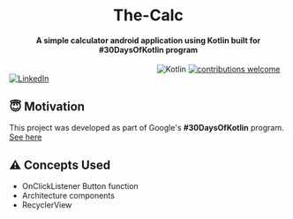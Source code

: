 <h1 align="center">The-Calc</h1>

<div align= "center">
  <h4>A simple calculator android application using Kotlin built for #30DaysOfKotlin program</h4>
</div>

&nbsp;&nbsp;&nbsp;&nbsp;&nbsp;&nbsp;&nbsp;&nbsp;&nbsp;&nbsp;&nbsp;&nbsp;&nbsp;&nbsp;&nbsp;&nbsp;&nbsp;
&nbsp;&nbsp;&nbsp;&nbsp;&nbsp;&nbsp;&nbsp;&nbsp;&nbsp;&nbsp;&nbsp;&nbsp;&nbsp;&nbsp;&nbsp;&nbsp;&nbsp;
&nbsp;&nbsp;&nbsp;&nbsp;&nbsp;&nbsp;&nbsp;&nbsp;&nbsp;&nbsp;&nbsp;&nbsp;&nbsp;&nbsp;&nbsp;&nbsp;&nbsp;
&nbsp;&nbsp;&nbsp;&nbsp;&nbsp;&nbsp;&nbsp;&nbsp;&nbsp;&nbsp;&nbsp;&nbsp;&nbsp;
![Kotlin](https://img.shields.io/badge/kotlin-v1.3.72-orange.svg)
[![contributions welcome](https://img.shields.io/badge/contributions-welcome-brightgreen.svg?style=flat)](https://github.com/SulthanNK/The-Calc/issues)
[![LinkedIn](https://img.shields.io/badge/-LinkedIn-black.svg?style=flat-square&logo=linkedin&colorB=555)](https://www.linkedin.com/in/sulthan-mohaideen-/)


## :innocent: Motivation
This project was developed as part of Google's <b>#30DaysOfKotlin</b> program. [See here](https://eventsonair.withgoogle.com/events/kotlin)


## :warning: Concepts Used
* OnClickListener Button function
* Architecture components
* RecyclerView
